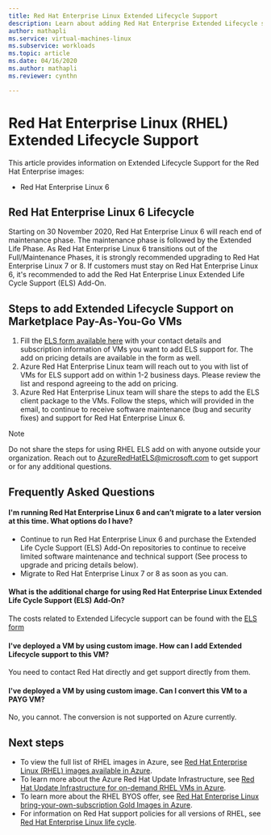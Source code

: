 ```yaml
---
title: Red Hat Enterprise Linux Extended Lifecycle Support 
description: Learn about adding Red Hat Enterprise Extended Lifecycle support add on
author: mathapli
ms.service: virtual-machines-linux
ms.subservice: workloads
ms.topic: article
ms.date: 04/16/2020
ms.author: mathapli
ms.reviewer: cynthn

---
```


# Red Hat Enterprise Linux (RHEL) Extended Lifecycle Support
This article provides information on Extended Lifecycle Support for the Red Hat Enterprise images:
* Red Hat Enterprise Linux 6  

## Red Hat Enterprise Linux 6 Lifecycle
Starting on 30 November 2020, Red Hat Enterprise Linux 6 will reach end of maintenance phase. The maintenance phase is followed by the Extended Life Phase. As Red Hat Enterprise Linux 6 transitions out of the Full/Maintenance Phases, it is strongly recommended upgrading to Red Hat Enterprise Linux 7 or 8. If customers must stay on Red Hat Enterprise Linux 6, it's recommended to add the Red Hat Enterprise Linux Extended Life Cycle Support (ELS) Add-On.

## Steps to add Extended Lifecycle Support on Marketplace Pay-As-You-Go VMs
1. Fill the [ELS form available here](https://aka.ms/els-form) with your contact details and subscription information of VMs you want to add ELS support for. The add on pricing  details are available in the form as well.
1. Azure Red Hat Enterprise Linux team will reach out to you with list of VMs for ELS support add on within 1-2 business days. Please review the list and respond agreeing to the add on pricing.
1. Azure Red Hat Enterprise Linux team will share the steps to add the ELS client package to the VMs. Follow the steps, which will provided in the email, to continue to receive software maintenance (bug and security fixes) and  support for Red Hat Enterprise Linux 6.

> [!Note]
> Do not share the steps for using RHEL ELS add on with anyone outside your organization. Reach out to AzureRedHatELS@microsoft.com to get support or for any additional questions.

## Frequently Asked Questions

#### I'm running Red Hat Enterprise Linux 6 and can’t migrate to a later version at this time. What options do I have?
* Continue to run Red Hat Enterprise Linux 6 and purchase the Extended Life Cycle Support (ELS) Add-On repositories to continue to receive limited software maintenance and technical support (See process to upgrade and pricing details below).
* Migrate to Red Hat Enterprise Linux 7 or 8 as soon as you can.

#### What is the additional charge for using Red Hat Enterprise Linux Extended Life Cycle Support (ELS) Add-On?
The costs related to Extended Lifecycle support can be found with the [ELS form](https://aka.ms/els-form)

#### I've deployed a VM by using custom image. How can I add Extended Lifecycle support to this VM?
You need to contact Red Hat directly and get support directly from them.

#### I've deployed a VM by using custom image. Can I convert this VM to a PAYG VM?
No, you cannot. The conversion is not supported on Azure currently.


## Next steps

* To view the full list of RHEL images in Azure, see [Red Hat Enterprise Linux (RHEL) images available in Azure](./redhat-imagelist.md).
* To learn more about the Azure Red Hat Update Infrastructure, see [Red Hat Update Infrastructure for on-demand RHEL VMs in Azure](./redhat-rhui.md).
* To learn more about the RHEL BYOS offer, see [Red Hat Enterprise Linux bring-your-own-subscription Gold Images in Azure](./byos.md).
* For information on Red Hat support policies for all versions of RHEL, see [Red Hat Enterprise Linux life cycle](https://access.redhat.com/support/policy/updates/errata).
